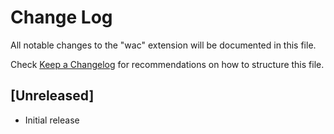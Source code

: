 # Change Log

All notable changes to the "wac" extension will be documented in this file.

Check [Keep a Changelog](http://keepachangelog.com/) for recommendations on how to structure this file.

## [Unreleased]

- Initial release